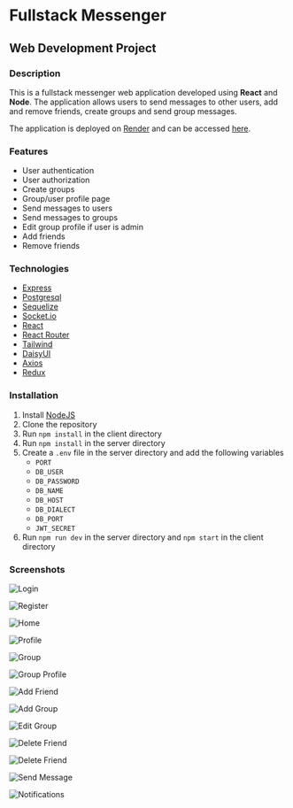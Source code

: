 # Fullstack Messenger

## Web Development Project

### Description

This is a fullstack messenger web application developed using **React** and **Node**. The application allows users
to send messages to other users, add and remove friends, create groups and send group messages.

The application is deployed on [Render](https://render.com/) and can be
accessed [here](https://fullstack-messenger-9omi.onrender.com).

### Features

- User authentication
- User authorization
- Create groups
- Group/user profile page
- Send messages to users
- Send messages to groups
- Edit group profile if user is admin
- Add friends
- Remove friends

### Technologies

- [Express](https://expressjs.com/)
- [Postgresql](https://www.postgresql.org/docs/)
- [Sequelize](https://sequelize.org/)
- [Socket.io](https://socket.io/docs/v4/)
- [React](https://react.dev)
- [React Router](https://reactrouter.com/)
- [Tailwind](https://tailwindcss.com/)
- [DaisyUI](https://daisyui.com/)
- [Axios](https://axios-http.com/)
- [Redux](https://redux.js.org/)

### Installation

1. Install [NodeJS](https://nodejs.org/en/)
2. Clone the repository
3. Run `npm install` in the client directory
4. Run `npm install` in the server directory
5. Create a `.env` file in the server directory and add the following variables
    - `PORT`
    - `DB_USER`
    - `DB_PASSWORD`
    - `DB_NAME`
    - `DB_HOST`
    - `DB_DIALECT`
    - `DB_PORT`
    - `JWT_SECRET`
6. Run `npm run dev` in the server directory and `npm start` in the client directory

### Screenshots

![Login](images/img.png)

![Register](images/img_1.png)

![Home](images/img_2.png)

![Profile](images/img_3.png)

![Group](images/img_4.png)

![Group Profile](images/img_5.png)

![Add Friend](images/img_6.png)

![Add Group](images/img_7.png)

![Edit Group](images/img_8.png)

![Delete Friend](images/img_9.png)

![Delete Friend](images/img_10.png)

![Send Message](images/img_11.png)

![Notifications](images/img_12.png)                                                                                                                                                                                                                           

